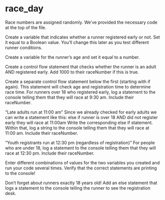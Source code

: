 # race_day
Race numbers are assigned randomly. We’ve provided the necessary code at the top of the file.

Create a variable that indicates whether a runner registered early or not.
Set it equal to a Boolean value. You’ll change this later as you test different runner conditions.

Create a variable for the runner’s age and set it equal to a number.

Create a control flow statement that checks whether the runner is an adult AND registered early.
Add 1000 to their raceNumber if this is true.

Create a separate control flow statement below the first (starting with if again). This statement will check age and registration time to determine race time.
For runners over 18 who registered early, log a statement to the console telling them that they will race at 9:30 am. Include their raceNumber.

“Late adults run at 11:00 am”
Since we already checked for early adults we can write a statement like this: else if runner is over 18 AND did not register early they will race at 11:00am
Write the corresponding else if statement.
Within that, log a string to the console telling them that they will race at 11:00 am. Include their raceNumber.

“Youth registrants run at 12:30 pm (regardless of registration)”
For people who are under 18, log a statement to the console telling them that they will race at 12:30 pm. Include their raceNumber.

Enter different combinations of values for the two variables you created and run your code several times. Verify that the correct statements are printing to the console!

Don’t forget about runners exactly 18 years old!
Add an else statement that logs a statement to the console telling the runner to see the registration desk.
